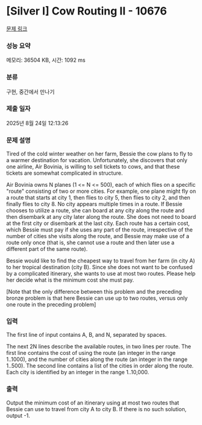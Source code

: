 # [Silver I] Cow Routing II - 10676 

[문제 링크](https://www.acmicpc.net/problem/10676) 

### 성능 요약

메모리: 36504 KB, 시간: 1092 ms

### 분류

구현, 중간에서 만나기

### 제출 일자

2025년 8월 24일 12:13:26

### 문제 설명

<p>Tired of the cold winter weather on her farm, Bessie the cow plans to fly to a warmer destination for vacation.  Unfortunately, she discovers that only one airline, Air Bovinia, is willing to sell tickets to cows, and that these tickets are somewhat complicated in structure.</p>

<p>Air Bovinia owns N planes (1 <= N <= 500), each of which flies on a specific "route" consisting of two or more cities.  For example, one plane might fly on a route that starts at city 1, then flies to city 5, then flies to city 2, and then finally flies to city 8.  No city appears multiple times in a route.  If Bessie chooses to utilize a route, she can board at any city along the route and then disembark at any city later along the route.  She does not need to board at the first city or disembark at the last city.  Each route has a certain cost, which Bessie must pay if she uses any part of the route, irrespective of the number of cities she visits along the route, and Bessie may make use of a route only once (that is, she cannot use a route and then later use a different part of the same route).</p>

<p>Bessie would like to find the cheapest way to travel from her farm (in city A) to her tropical destination (city B). Since she does not want to be confused by a complicated itinerary, she wants to use at most two routes.  Please help her decide what is the minimum cost she must pay.</p>

<p>[Note that the only difference between this problem and the preceding bronze problem is that here Bessie can use up to two routes, versus only one route in the preceding problem]</p>

### 입력 

 <p>The first line of input contains A, B, and N, separated by spaces.</p>

<p>The next 2N lines describe the available routes, in two lines per route. The first line contains the cost of using the route (an integer in the range 1..1000), and the number of cities along the route (an integer in the range 1..500).  The second line contains a list of the cities in order along the route.  Each city is identified by an integer in the range 1..10,000.</p>

### 출력 

 <p>Output the minimum cost of an itinerary using at most two routes that Bessie can use to travel from city A to city B.  If there is no such solution, output -1.</p>

